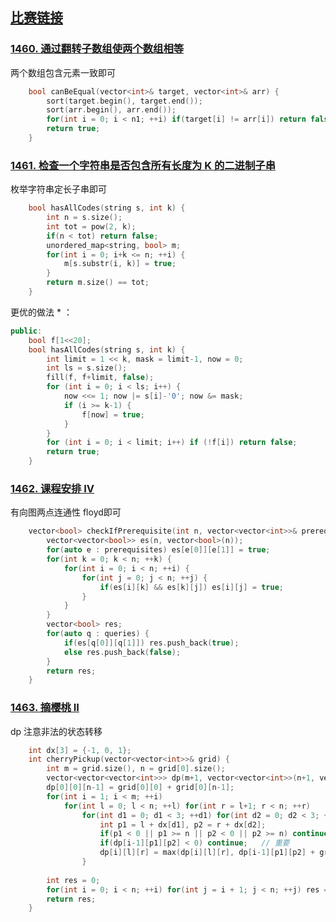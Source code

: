 ## [比赛链接](https://leetcode.cn/contest/biweekly-contest-27/)


### [1460. 通过翻转子数组使两个数组相等](https://leetcode.cn/problems/make-two-arrays-equal-by-reversing-sub-arrays/)

两个数组包含元素一致即可

```c++
    bool canBeEqual(vector<int>& target, vector<int>& arr) {
        sort(target.begin(), target.end());
        sort(arr.begin(), arr.end());
        for(int i = 0; i < n1; ++i) if(target[i] != arr[i]) return false;
        return true;
    }
```


### [1461. 检查一个字符串是否包含所有长度为 K 的二进制子串](https://leetcode.cn/problems/check-if-a-string-contains-all-binary-codes-of-size-k/)

枚举字符串定长子串即可

```c++
    bool hasAllCodes(string s, int k) {
        int n = s.size();
        int tot = pow(2, k);
        if(n < tot) return false;
        unordered_map<string, bool> m;
        for(int i = 0; i+k <= n; ++i) {
            m[s.substr(i, k)] = true;
        }
        return m.size() == tot;
    }
```

更优的做法 * ：

```c++
public:
    bool f[1<<20];
    bool hasAllCodes(string s, int k) {
        int limit = 1 << k, mask = limit-1, now = 0;
        int ls = s.size();
        fill(f, f+limit, false);
        for (int i = 0; i < ls; i++) {
            now <<= 1; now |= s[i]-'0'; now &= mask;
            if (i >= k-1) {
                f[now] = true;
            }
        }
        for (int i = 0; i < limit; i++) if (!f[i]) return false;
        return true;
    }
```



### [1462. 课程安排 IV](https://leetcode.cn/problems/course-schedule-iv/) 

有向图两点连通性 floyd即可

```c++
    vector<bool> checkIfPrerequisite(int n, vector<vector<int>>& prerequisites, vector<vector<int>>& queries) {
        vector<vector<bool>> es(n, vector<bool>(n));
        for(auto e : prerequisites) es[e[0]][e[1]] = true;
        for(int k = 0; k < n; ++k) {
            for(int i = 0; i < n; ++i) {
                for(int j = 0; j < n; ++j) {
                    if(es[i][k] && es[k][j]) es[i][j] = true;
                }
            }
        }
        vector<bool> res;
        for(auto q : queries) {
            if(es[q[0]][q[1]]) res.push_back(true);
            else res.push_back(false);
        }
        return res;
    }
```

### [1463. 摘樱桃 II](https://leetcode.cn/problems/cherry-pickup-ii/)

dp 注意非法的状态转移

```c++
    int dx[3] = {-1, 0, 1};
    int cherryPickup(vector<vector<int>>& grid) {
        int m = grid.size(), n = grid[0].size();
        vector<vector<vector<int>>> dp(m+1, vector<vector<int>>(n+1, vector<int>(n+1, -1)));
        dp[0][0][n-1] = grid[0][0] + grid[0][n-1];
        for(int i = 1; i < m; ++i)
            for(int l = 0; l < n; ++l) for(int r = l+1; r < n; ++r)
                for(int d1 = 0; d1 < 3; ++d1) for(int d2 = 0; d2 < 3; ++d2) {
                    int p1 = l + dx[d1], p2 = r + dx[d2];
                    if(p1 < 0 || p1 >= n || p2 < 0 || p2 >= n) continue;
                    if(dp[i-1][p1][p2] < 0) continue;	// 重要
                    dp[i][l][r] = max(dp[i][l][r], dp[i-1][p1][p2] + grid[i][l] + grid[i][r]);
                }
        
        int res = 0;
        for(int i = 0; i < n; ++i) for(int j = i + 1; j < n; ++j) res = max(res, dp[m-1][i][j]);
        return res;
    }
```

